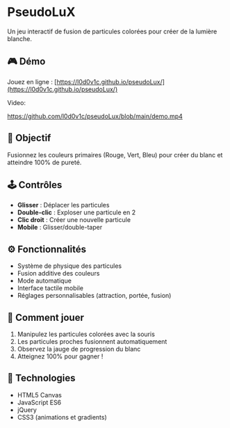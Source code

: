 # PseudoLuX

Un jeu interactif de fusion de particules colorées pour créer de la lumière blanche.

## 🎮 Démo

Jouez en ligne : [https://l0d0v1c.github.io/pseudoLux/](https://l0d0v1c.github.io/pseudoLux/)

Video:

https://github.com/l0d0v1c/pseudoLux/blob/main/demo.mp4

## 🎯 Objectif

Fusionnez les couleurs primaires (Rouge, Vert, Bleu) pour créer du blanc et atteindre 100% de pureté.

## 🕹️ Contrôles

- **Glisser** : Déplacer les particules
- **Double-clic** : Exploser une particule en 2
- **Clic droit** : Créer une nouvelle particule
- **Mobile** : Glisser/double-taper

## ⚙️ Fonctionnalités

- Système de physique des particules
- Fusion additive des couleurs
- Mode automatique
- Interface tactile mobile
- Réglages personnalisables (attraction, portée, fusion)

## 🎨 Comment jouer

1. Manipulez les particules colorées avec la souris
2. Les particules proches fusionnent automatiquement
3. Observez la jauge de progression du blanc
4. Atteignez 100% pour gagner !

## 🚀 Technologies

- HTML5 Canvas
- JavaScript ES6
- jQuery
- CSS3 (animations et gradients)

